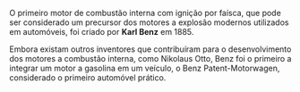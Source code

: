 O primeiro motor de combustão interna com ignição por faísca, que pode ser considerado um precursor dos motores a explosão modernos utilizados em automóveis, foi criado por **Karl Benz** em 1885.

Embora existam outros inventores que contribuíram para o desenvolvimento dos motores a combustão interna, como Nikolaus Otto, Benz foi o primeiro a integrar um motor a gasolina em um veículo, o Benz Patent-Motorwagen, considerado o primeiro automóvel prático.
